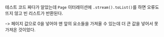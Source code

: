 테스트 코드 짜다가 알았는데 `Page` 이터레이션에 `.stream().toList()`를 하면 오류도 뜨지 않고 빈 리스트가 반환된다.

-> 페이지 값으로 0을 넣어야 맨 앞의 요소들을 가져올 수 있는데 더 큰 값을 넣어서 못가져온 것이었다.